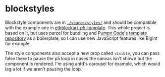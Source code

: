 # blockstyles

Blockstyle components are in [`./source/styles/`](./source/styles/) and should be compatible with the example one in [ethblockart-p5-template](https://github.com/ethblockart/ethblockart-p5-template). This whole project is based on it, but uses parcel for bundling and [Pumpn Code's template repository](https://github.com/pumpncode/template) as a boilerplate, so I can use new JavaScript features like BigInt for example.

The style components also accept a new prop called `visible`, you can pass false there to pause the p5 loop in cases the canvas isn't shown but the component is rendered. I'm using antd's carousel for example, which would lag a lot if we aren't pausing the loop.
